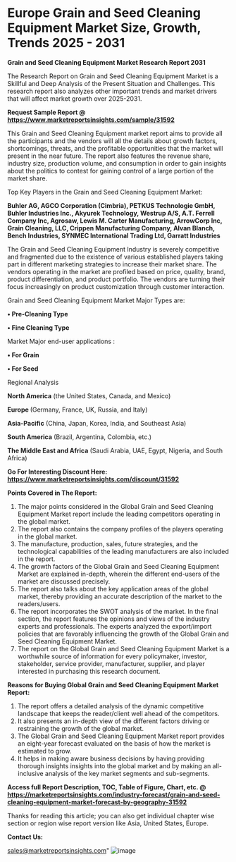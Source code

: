  # Europe Grain and Seed Cleaning Equipment Market Size, Growth, Trends 2025 - 2031

<strong>Grain and Seed Cleaning Equipment Market Research Report 2031</strong>

The Research Report on Grain and Seed Cleaning Equipment Market is a Skillful and Deep Analysis of the Present Situation and Challenges. This research report also analyzes other important trends and market drivers that will affect market growth over 2025-2031.

<strong>Request Sample Report @ <a href=https://www.marketreportsinsights.com/sample/31592>https://www.marketreportsinsights.com/sample/31592</a></strong>

This Grain and Seed Cleaning Equipment market report aims to provide all the participants and the vendors will all the details about growth factors, shortcomings, threats, and the profitable opportunities that the market will present in the near future. The report also features the revenue share, industry size, production volume, and consumption in order to gain insights about the politics to contest for gaining control of a large portion of the market share.

Top Key Players in the Grain and Seed Cleaning Equipment Market:

<strong>Buhler AG, AGCO Corporation (Cimbria), PETKUS Technologie GmbH, Buhler Industries Inc., Akyurek Technology, Westrup A/S, A.T. Ferrell Company Inc, Agrosaw, Lewis M. Carter Manufacturing, ArrowCorp Inc, Grain Cleaning, LLC, Crippen Manufacturing Company, Alvan Blanch, Bench Industries, SYNMEC International Trading Ltd, Garratt Industries</strong>

The Grain and Seed Cleaning Equipment Industry is severely competitive and fragmented due to the existence of various established players taking part in different marketing strategies to increase their market share. The vendors operating in the market are profiled based on price, quality, brand, product differentiation, and product portfolio. The vendors are turning their focus increasingly on product customization through customer interaction.

Grain and Seed Cleaning Equipment Market Major Types are:

<strong>• Pre-Cleaning Type

• Fine Cleaning Type</strong>

Market Major end-user applications :

<strong>• For Grain

• For Seed</strong>

Regional Analysis

</u><strong><b>North America</b></strong> (the United States, Canada, and Mexico)

<strong><b>Europe </b></strong>(Germany, France, UK, Russia, and Italy)

<strong><b>Asia-Pacific</b></strong> (China, Japan, Korea, India, and Southeast Asia)

<strong><b>South America</b></strong> (Brazil, Argentina, Colombia, etc.)

<strong><b>The Middle East and Africa</b></strong> (Saudi Arabia, UAE, Egypt, Nigeria, and South Africa)

<strong>Go For Interesting Discount Here: <a href=https://www.marketreportsinsights.com/discount/31592>https://www.marketreportsinsights.com/discount/31592</a></strong>

<strong>Points Covered in The Report:</strong>
<ol>
  <li>The major points considered in the Global Grain and Seed Cleaning Equipment Market report include the leading competitors operating in the global market.</li>
  <li>The report also contains the company profiles of the players operating in the global market.</li>
  <li>The manufacture, production, sales, future strategies, and the technological capabilities of the leading manufacturers are also included in the report.</li>
  <li>The growth factors of the Global Grain and Seed Cleaning Equipment Market are explained in-depth, wherein the different end-users of the market are discussed precisely.</li>
  <li>The report also talks about the key application areas of the global market, thereby providing an accurate description of the market to the readers/users.</li>
  <li>The report incorporates the SWOT analysis of the market. In the final section, the report features the opinions and views of the industry experts and professionals. The experts analyzed the export/import policies that are favorably influencing the growth of the Global Grain and Seed Cleaning Equipment Market.</li>
  <li>The report on the Global Grain and Seed Cleaning Equipment Market is a worthwhile source of information for every policymaker, investor, stakeholder, service provider, manufacturer, supplier, and player interested in purchasing this research document.</li>
</ol>
<strong>Reasons for Buying Global Grain and Seed Cleaning Equipment Market Report:</strong>

<ol>
  <li>The report offers a detailed analysis of the dynamic competitive landscape that keeps the reader/client well ahead of the competitors.</li>
  <li>It also presents an in-depth view of the different factors driving or restraining the growth of the global market.</li>
  <li>The Global Grain and Seed Cleaning Equipment Market report provides an eight-year forecast evaluated on the basis of how the market is estimated to grow.</li>
  <li>It helps in making aware business decisions by having providing thorough insights insights into the global market and by making an all-inclusive analysis of the key market segments and sub-segments.</li>
</ol>
<strong>Access full Report Description, TOC, Table of Figure, Chart, etc. @ <a href=https://marketreportsinsights.com/industry-forecast/grain-and-seed-cleaning-equipment-market-forecast-by-geography-31592>https://marketreportsinsights.com/industry-forecast/grain-and-seed-cleaning-equipment-market-forecast-by-geography-31592</a></strong>


Thanks for reading this article; you can also get individual chapter wise section or region wise report version like Asia, United States, Europe.

<strong>Contact Us:</strong>

sales@marketreportsinsights.com"
![image](https://github.com/user-attachments/assets/72800ba0-1902-478b-8066-248c1a43f9ba)

